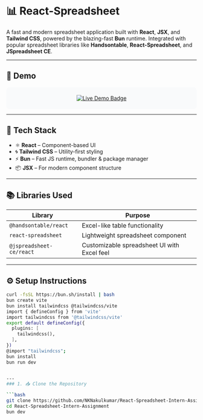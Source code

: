 # 📊 React-Spreadsheet

A fast and modern spreadsheet application built with **React**, **JSX**, and **Tailwind CSS**, powered by the blazing-fast **Bun** runtime. Integrated with popular spreadsheet libraries like **Handsontable**, **React-Spreadsheet**, and **JSpreadsheet CE**.

---

## 🚀 Demo

<div align="center" style="background-color:#f9fafb;padding:20px;border-radius:8px">
  <a href="https://nakul-react-spreadsheet.netlify.app/" target="_blank">
    <img src="https://img.shields.io/badge/Live%20Demo-Click%20Here-blue?style=for-the-badge&logo=react" alt="Live Demo Badge" />
  </a>
</div>

---

## 🧰 Tech Stack

- ⚛️ **React** – Component-based UI
- 🌀 **Tailwind CSS** – Utility-first styling
- ⚡ **Bun** – Fast JS runtime, bundler & package manager
- 📦 **JSX** – For modern component structure

---

## 📚 Libraries Used

| Library                        | Purpose                                      |
|-------------------------------|----------------------------------------------|
| `@handsontable/react`         | Excel-like table functionality               |
| `react-spreadsheet`           | Lightweight spreadsheet component            |
| `@jspreadsheet-ce/react`      | Customizable spreadsheet UI with Excel feel  |

---

## ⚙️ Setup Instructions

```bash
curl -fsSL https://bun.sh/install | bash
bun create vite
bun install tailwindcss @tailwindcss/vite
import { defineConfig } from 'vite'
import tailwindcss from '@tailwindcss/vite'
export default defineConfig({
  plugins: [
    tailwindcss(),
  ],
})
@import "tailwindcss";
bun install
bun run dev


---
### 1. 📥 Clone the Repository

```bash
git clone https://github.com/NKNakulkumar/React-Spreadsheet-Intern-Assignment.git
cd React-Spreadsheet-Intern-Assignment
bun dev
